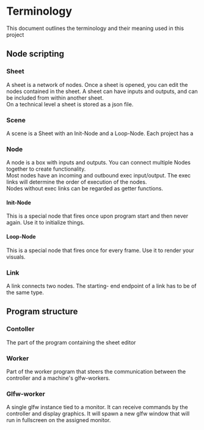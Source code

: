 # Terminology
This document outlines the terminology and their meaning used in this project

## Node scripting

### Sheet
A sheet is a network of nodes. Once a sheet is opened, you can edit the nodes contained in the sheet. A sheet can have inputs and outputs, and can be included from within another sheet.  
On a technical level a sheet is stored as a json file.

### Scene
A scene is a Sheet with an Init-Node and a Loop-Node. Each project has a 

### Node
A node is a box with inputs and outputs. You can connect multiple Nodes together to create functionality.  
Most nodes have an incoming and outbound exec input/output. The exec links will determine the order of execution of the nodes.  
Nodes without exec links can be regarded as getter functions.

#### Init-Node
This is a special node that fires once upon program start and then never again. Use it to initialize things.

#### Loop-Node
This is a special node that fires once for every frame. Use it to render your visuals.

### Link
A link connects two nodes. The starting- end endpoint of a link has to be of the same type.

## Program structure

### Contoller
The part of the program containing the sheet editor

### Worker
Part of the worker program that steers the communication between the controller and a machine's glfw-workers.

### Glfw-worker
A single glfw instance tied to a monitor. It can receive commands by the controller and display graphics. It will spawn a new glfw window that will run in fullscreen on the assigned monitor.
